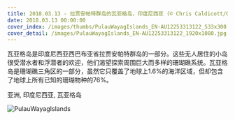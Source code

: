```yaml
---
title: 2018.03.13 - 拉贾安帕特群岛的瓦亚格岛，印度尼西亚 (© Chris Caldicott/Offset)
date: 2018.03.13 00:00:00
cover_index: /images/thumbs/PulauWayagIslands_EN-AU12253313122_533x300.jpg
cover_detail: /images/PulauWayagIslands_EN-AU12253313122_1920x1080.jpg
---
```


瓦亚格岛是印度尼西亚西巴布亚省拉贾安帕特群岛的一部分。这些无人居住的小岛很受潜水者和浮潜者的欢迎，他们渴望探索周围巨大而多样的珊瑚礁系统。瓦亚格岛是珊瑚礁三角区的一部分，虽然它只覆盖了地球上1.6%的海洋区域，但却包含了地球上所有已知的珊瑚物种的76%。

亚洲, 印度尼西亚, 瓦亚格岛

![PulauWayagIslands](/images/PulauWayagIslands_EN-AU12253313122_1920x1080.jpg)
